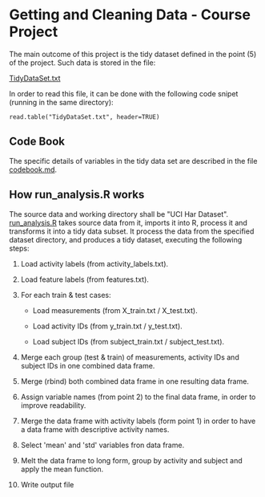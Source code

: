 # Getting and Cleaning Data - Course Project 

The main outcome of this project is the tidy dataset defined in the point (5) of the project. Such data is stored in the file: 

[TidyDataSet.txt](./TidyDataSet.txt)

In order to read this file, it can be done with the following code snipet (running in the same directory):
	
	read.table("TidyDataSet.txt", header=TRUE)

## Code Book

The specific details of variables in the tidy data set are described in the file [codebook.md](./codebook.md).

## How run_analysis.R works

The source data and working directory shall be "UCI Har Dataset". [run_analysis.R](./run_analysis.R) takes source data from it, imports it into R, process it and transforms it into a tidy data subset. It process the data from the specified dataset directory, and produces a tidy dataset, executing the following steps:

 1) Load activity labels (from activity_labels.txt).
 
 2) Load feature labels (from features.txt).
 
 3) For each train & test cases:
 
 	- Load measurements (from X_train.txt / X_test.txt).
 	 
 	- Load activity IDs (from y_train.txt / y_test.txt).
 	 
 	- Load subject IDs (from subject_train.txt / subject_test.txt).
 	
 4) Merge each group (test & train) of measurements, activity IDs and subject IDs in one combined data frame.

 5) Merge (rbind) both combined data frame in one resulting data frame.
 
 6) Assign variable names (from point 2) to the final data frame, in order to improve readability.
 
 7) Merge the data frame with activity labels (form point 1) in order to have a data frame with descriptive activity names.
 
 8) Select 'mean' and 'std' variables fron data frame.
 
 9) Melt the data frame to long form, group by activity and subject and apply the mean function.
 
10) Write output file



